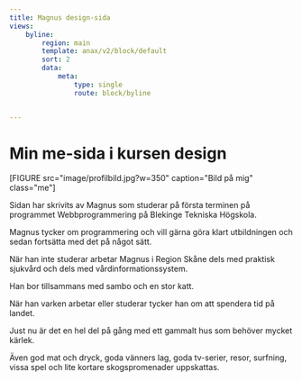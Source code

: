```yaml
---
title: Magnus design-sida
views:
    byline:
        region: main
        template: anax/v2/block/default
        sort: 2
        data:
            meta:
                type: single
                route: block/byline


---
```

Min me-sida i kursen design
=========================

[FIGURE src="image/profilbild.jpg?w=350" caption="Bild på mig" class="me"]

Sidan har skrivits av Magnus som studerar på första terminen på programmet Webbprogrammering på Blekinge Tekniska Högskola.

Magnus tycker om programmering och vill gärna göra klart utbildningen och sedan fortsätta med det på något sätt.

När han inte studerar arbetar Magnus i Region Skåne dels med praktisk sjukvård och dels med vårdinformationssystem.

Han bor tillsammans med sambo och en stor katt.

När han varken arbetar eller studerar tycker han om att spendera tid på landet.

Just nu är det en hel del på gång med ett gammalt hus som behöver mycket kärlek.

Även god mat och dryck, goda vänners lag, goda tv-serier, resor, surfning, vissa spel och lite kortare skogspromenader uppskattas.
